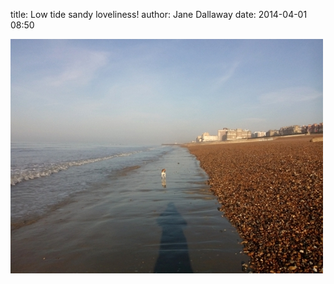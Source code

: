 
title: Low tide sandy loveliness!
author: Jane Dallaway
date: 2014-04-01 08:50

<div><a href="/media/tp_IMG_20140401_084525.JPG"><img src="/media/tp_thumb_IMG_20140401_084525.JPG" width="500" height="375"/></a></div>


  
      